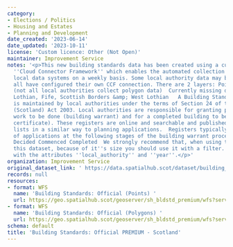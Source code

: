 ```yaml
---
category:
- Elections / Politics
- Housing and Estates
- Planning and Development
date_created: '2023-06-14'
date_updated: '2023-10-11'
license: 'Custom licence: Other (Not Open)'
maintainer: Improvement Service
notes: '<p>This new building standards data has been created using a custom built
  ''Cloud Connector Framework'' which enables the automated collection of data from
  local data systems on a weekly basis. Some local authority data may be missing until
  all have configured their own CCF connection. There are 2 layers: Points &amp; polygons
  (not all local authorities collect polygon data)  Currently missing data from East
  Lothian, Fife, Scottish Borders &amp; West Lothian   A Building Standards Register
  is maintained by local authorities under the terms of Section 24 of the Building
  (Scotland) Act 2003. Local authorities are responsible for granting permission for
  work to be done (building warrant) and for a completed building to be occupied (completion
  certificate). These registers are online and searchable and published as weekly
  lists in a similar way to planning applications.  Registers typically contain details
  of applications at the following stages of the building warrant process:  Received
  Decided Commenced Completed  We strongly recommend that, when using the WFS for
  this dataset, because of it''s size you should use it with a filter. For example
  with the attributes ''local_authority'' and ''year''.</p>'
organization: Improvement Service
original_dataset_link: ' https://data.spatialhub.scot/dataset/building_standards_official_premium-is'
records: null
resources:
- format: WFS
  name: 'Building Standards: Official (Points) '
  url: https://geo.spatialhub.scot/geoserver/sh_bldstd_premium/wfs?service=wfs&typeName=sh_bldstd_premium:pub_bldstdpnt_premium
- format: WFS
  name: 'Building Standards: Official (Polygons) '
  url: https://geo.spatialhub.scot/geoserver/sh_bldstd_premium/wfs?service=wfs&typeName=sh_bldstd_premium:pub_bldstdpol_premium
schema: default
title: 'Building Standards: Official PREMIUM - Scotland'
---
```

